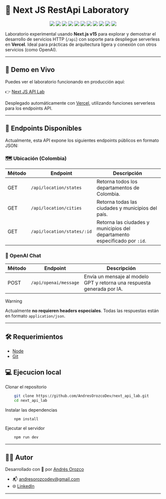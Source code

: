 # 🚀 Next JS RestApi Laboratory

<p align="center">
    <img src="https://img.shields.io/badge/Next.js-15.4.2-black?logo=next.js&logoColor=white" />
    <img src="https://img.shields.io/badge/React-19.1.0-61DAFB?logo=react&logoColor=black" />
    <img src="https://img.shields.io/badge/TypeScript-5.x-3178C6?logo=typescript&logoColor=white" />
    <img src="https://img.shields.io/badge/ESLint-9.x-4B32C3?logo=eslint&logoColor=white" />
    <img src="https://img.shields.io/badge/OpenAI-5.10.1-412991?logo=openai&logoColor=white" />
    <img src="https://img.shields.io/badge/Node.js-20.x-339933?logo=node.js&logoColor=white" />
    <img src="https://img.shields.io/badge/@types/react-19.x-blue?logo=react&logoColor=white" />
    <img src="https://img.shields.io/badge/@types/node-20.x-43853D?logo=node.js&logoColor=white" />
    <img src="https://img.shields.io/badge/Deployed%20on-Vercel-black?logo=vercel" />
    <img src="https://img.shields.io/badge/status-in%20development-yellow" />
    <img src="https://img.shields.io/badge/license-MIT-blue" />
</p>



Laboratorio experimental usando **Next.js v15** para explorar y demostrar el desarrollo de servicios HTTP (`/api`) con soporte para despliegue serverless en **Vercel**. Ideal para prácticas de arquitectura ligera y conexión con otros servicios (como OpenAI).

---

## 🔗 Demo en Vivo

Puedes ver el laboratorio funcionando en producción aquí:

👉 [Next JS API Lab](api-lab-murex.vercel.app)

Desplegado automáticamente con [Vercel](https://vercel.com), utilizando funciones serverless para los endpoints API.

---

## 📡 Endpoints Disponibles

Actualmente, esta API expone los siguientes endpoints públicos en formato JSON:

### 🗺️ Ubicación (Colombia)

| Método | Endpoint                          | Descripción                                                                 |
|--------|-----------------------------------|-----------------------------------------------------------------------------|
| GET    | `/api/location/states`           | Retorna todos los departamentos de Colombia.                               |
| GET    | `/api/location/cities`           | Retorna todas las ciudades y municipios del país.                          |
| GET    | `/api/location/states/:id`       | Retorna las ciudades y municipios del departamento especificado por `:id`. |

### 🤖 OpenAI Chat

| Método | Endpoint                 | Descripción                                                                 |
|--------|--------------------------|-----------------------------------------------------------------------------|
| POST   | `/api/openai/message`    | Envía un mensaje al modelo GPT y retorna una respuesta generada por IA.    |

> [!WARNING]
> Actualmente **no requieren headers especiales**. Todas las respuestas están en formato `application/json`.

---

## 🛠️ Requerimientos

- [Node](https://nodejs.org/)
- [Git](https://git-scm.com/)

## 💻 Ejecucion local

Clonar el repositorio
```bash
    git clone https://github.com/AndresOrozcoDev/next_api_lab.git
    cd next_api_lab
```

Instalar las dependencias
```bash
    npm install
```

Ejecutar el servidor
```bash
    npm run dev
```

---

## 👨‍💻 Autor

Desarrollado con 💙 por [Andrés Orozco](https://github.com/AndresOrozcoDev)

- 📬 [andresorozcodev@gmail.com](mailto:andresorozcodev@gmail.com)
- 🌐 [LinkedIn](https://www.linkedin.com/in/andresorozcodev)

---
